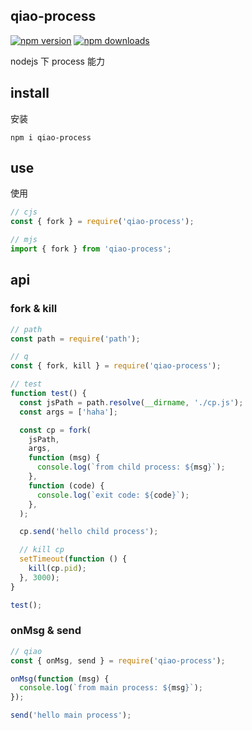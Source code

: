 ## qiao-process

[![npm version](https://img.shields.io/npm/v/qiao-process.svg?style=flat-square)](https://www.npmjs.org/package/qiao-process)
[![npm downloads](https://img.shields.io/npm/dm/qiao-process.svg?style=flat-square)](https://npm-stat.com/charts.html?package=qiao-process)

nodejs 下 process 能力

## install

安装

```shell
npm i qiao-process
```

## use

使用

```javascript
// cjs
const { fork } = require('qiao-process');

// mjs
import { fork } from 'qiao-process';
```

## api

### fork & kill

```javascript
// path
const path = require('path');

// q
const { fork, kill } = require('qiao-process');

// test
function test() {
  const jsPath = path.resolve(__dirname, './cp.js');
  const args = ['haha'];

  const cp = fork(
    jsPath,
    args,
    function (msg) {
      console.log(`from child process: ${msg}`);
    },
    function (code) {
      console.log(`exit code: ${code}`);
    },
  );

  cp.send('hello child process');

  // kill cp
  setTimeout(function () {
    kill(cp.pid);
  }, 3000);
}

test();
```

### onMsg & send

```javascript
// qiao
const { onMsg, send } = require('qiao-process');

onMsg(function (msg) {
  console.log(`from main process: ${msg}`);
});

send('hello main process');
```
